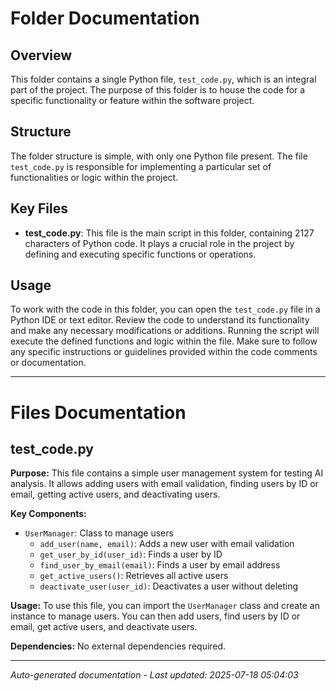 # Folder Documentation

## Overview
This folder contains a single Python file, `test_code.py`, which is an integral part of the project. The purpose of this folder is to house the code for a specific functionality or feature within the software project.

## Structure
The folder structure is simple, with only one Python file present. The file `test_code.py` is responsible for implementing a particular set of functionalities or logic within the project.

## Key Files
- **test_code.py**: This file is the main script in this folder, containing 2127 characters of Python code. It plays a crucial role in the project by defining and executing specific functions or operations.

## Usage
To work with the code in this folder, you can open the `test_code.py` file in a Python IDE or text editor. Review the code to understand its functionality and make any necessary modifications or additions. Running the script will execute the defined functions and logic within the file. Make sure to follow any specific instructions or guidelines provided within the code comments or documentation.

---

# Files Documentation

## test_code.py

**Purpose:** This file contains a simple user management system for testing AI analysis. It allows adding users with email validation, finding users by ID or email, getting active users, and deactivating users.

**Key Components:**
- `UserManager`: Class to manage users
  - `add_user(name, email)`: Adds a new user with email validation
  - `get_user_by_id(user_id)`: Finds a user by ID
  - `find_user_by_email(email)`: Finds a user by email address
  - `get_active_users()`: Retrieves all active users
  - `deactivate_user(user_id)`: Deactivates a user without deleting

**Usage:** To use this file, you can import the `UserManager` class and create an instance to manage users. You can then add users, find users by ID or email, get active users, and deactivate users.

**Dependencies:** No external dependencies required.

---
*Auto-generated documentation - Last updated: 2025-07-18 05:04:03*
